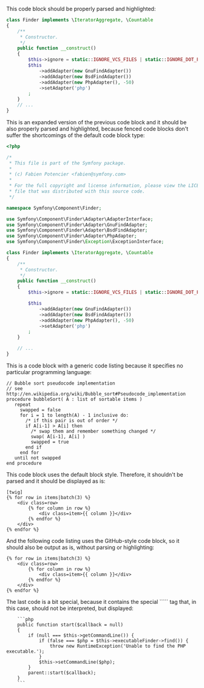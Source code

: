 This code block should be properly parsed and highlighted:

```php
class Finder implements \IteratorAggregate, \Countable
{
    /**
     * Constructor.
     */
    public function __construct()
    {
        $this->ignore = static::IGNORE_VCS_FILES | static::IGNORE_DOT_FILES;
        $this
            ->addAdapter(new GnuFindAdapter())
            ->addAdapter(new BsdFindAdapter())
            ->addAdapter(new PhpAdapter(), -50)
            ->setAdapter('php')
        ;
    }
    // ...
}
```

This is an expanded version of the previous code block and it should be also
properly parsed and highlighted, because fenced code blocks don't suffer the
shortcomings of the default code block type:

```php
<?php

/*
 * This file is part of the Symfony package.
 *
 * (c) Fabien Potencier <fabien@symfony.com>
 *
 * For the full copyright and license information, please view the LICENSE
 * file that was distributed with this source code.
 */

namespace Symfony\Component\Finder;

use Symfony\Component\Finder\Adapter\AdapterInterface;
use Symfony\Component\Finder\Adapter\GnuFindAdapter;
use Symfony\Component\Finder\Adapter\BsdFindAdapter;
use Symfony\Component\Finder\Adapter\PhpAdapter;
use Symfony\Component\Finder\Exception\ExceptionInterface;

class Finder implements \IteratorAggregate, \Countable
{
    /**
     * Constructor.
     */
    public function __construct()
    {
        $this->ignore = static::IGNORE_VCS_FILES | static::IGNORE_DOT_FILES;

        $this
            ->addAdapter(new GnuFindAdapter())
            ->addAdapter(new BsdFindAdapter())
            ->addAdapter(new PhpAdapter(), -50)
            ->setAdapter('php')
        ;
    }

    // ...
}
```

This is a code block with a generic code listing because it specifies no particular
programming language:

```
// Bubble sort pseudocode implementation
// see http://en.wikipedia.org/wiki/Bubble_sort#Pseudocode_implementation
procedure bubbleSort( A : list of sortable items )
   repeat
     swapped = false
     for i = 1 to length(A) - 1 inclusive do:
       /* if this pair is out of order */
       if A[i-1] > A[i] then
         /* swap them and remember something changed */
         swap( A[i-1], A[i] )
         swapped = true
       end if
     end for
   until not swapped
end procedure
```

This code block uses the default block style. Therefore, it shouldn't be
parsed and it should be displayed as is:

    [twig]
    {% for row in items|batch(3) %}
        <div class=row>
            {% for column in row %}
                <div class=item>{{ column }}</div>
            {% endfor %}
        </div>
    {% endfor %}

And the following code listing uses the GitHub-style code block, so it should
also be output as is, without parsing or highlighting:

```twig
{% for row in items|batch(3) %}
    <div class=row>
        {% for column in row %}
            <div class=item>{{ column }}</div>
        {% endfor %}
    </div>
{% endfor %}
```

The last code is a bit special, because it contains the special ````` tag
that, in this case, should not be interpreted, but displayed:

```
    ```php
    public function start($callback = null)
    {
        if (null === $this->getCommandLine()) {
            if (false === $php = $this->executableFinder->find()) {
                throw new RuntimeException('Unable to find the PHP executable.');
            }
            $this->setCommandLine($php);
        }
        parent::start($callback);
    }
    ```
```
